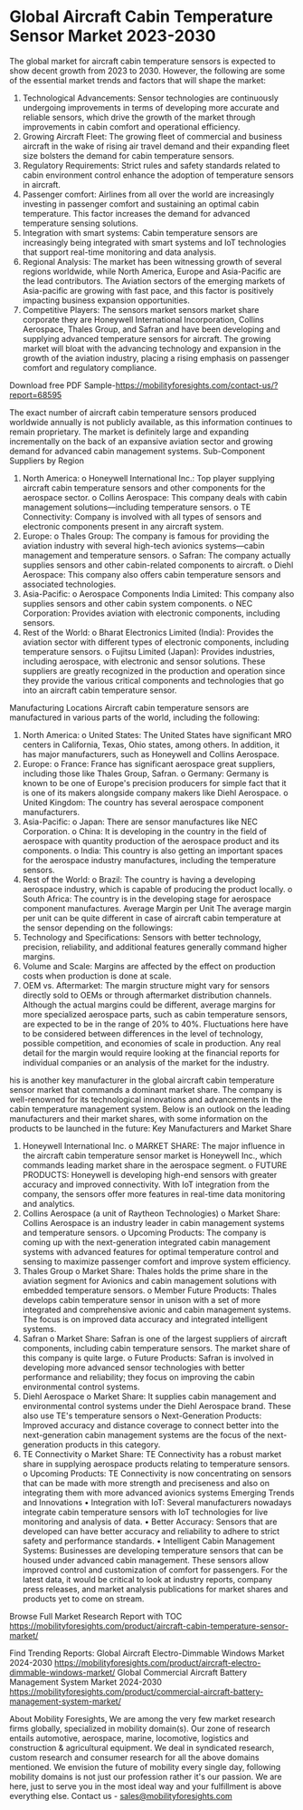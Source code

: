 # Global Aircraft Cabin Temperature Sensor Market 2023-2030
The global market for aircraft cabin temperature sensors is expected to show decent growth from 2023 to 2030. However, the following are some of the essential market trends and factors that will shape the market:
1.	Technological Advancements: Sensor technologies are continuously undergoing improvements in terms of developing more accurate and reliable sensors, which drive the growth of the market through improvements in cabin comfort and operational efficiency.
2.	Growing Aircraft Fleet: The growing fleet of commercial and business aircraft in the wake of rising air travel demand and their expanding fleet size bolsters the demand for cabin temperature sensors.
3.	Regulatory Requirements: Strict rules and safety standards related to cabin environment control enhance the adoption of temperature sensors in aircraft.
4.	Passenger comfort: Airlines from all over the world are increasingly investing in passenger comfort and sustaining an optimal cabin temperature. This factor increases the demand for advanced temperature sensing solutions.
5.	Integration with smart systems: Cabin temperature sensors are increasingly being integrated with smart systems and IoT technologies that support real-time monitoring and data analysis.
6.	Regional Analysis: The market has been witnessing growth of several regions worldwide, while North America, Europe and Asia-Pacific are the lead contributors. The Aviation sectors of the emerging markets of Asia-pacific are growing with fast pace, and this factor is positively impacting business expansion opportunities.
7.	Competitive Players: The sensors market sensors market share corporate they are Honeywell International Incorporation, Collins Aerospace, Thales Group, and Safran and have been developing and supplying advanced temperature sensors for aircraft.
The growing market will bloat with the advancing technology and expansion in the growth of the aviation industry, placing a rising emphasis on passenger comfort and regulatory compliance.

Download free PDF Sample-https://mobilityforesights.com/contact-us/?report=68595

The exact number of aircraft cabin temperature sensors produced worldwide annually is not publicly available, as this information continues to remain proprietary. The market is definitely large and expanding incrementally on the back of an expansive aviation sector and growing demand for advanced cabin management systems.
Sub-Component Suppliers by Region
1.	North America:
o	Honeywell International Inc.: Top player supplying aircraft cabin temperature sensors and other components for the aerospace sector.
o	Collins Aerospace: This company deals with cabin management solutions—including temperature sensors.
o	TE Connectivity: Company is involved with all types of sensors and electronic components present in any aircraft system.
2.	Europe:
o	Thales Group: The company is famous for providing the aviation industry with several high-tech avionics systems—cabin management and temperature sensors.
o	Safran: The company actually supplies sensors and other cabin-related components to aircraft.
o	Diehl Aerospace: This company also offers cabin temperature sensors and associated technologies.
3.	Asia-Pacific:
o	Aerospace Components India Limited: This company also supplies sensors and other cabin system components.
o	NEC Corporation: Provides aviation with electronic components, including sensors.
4.	Rest of the World:
o	Bharat Electronics Limited (India): Provides the aviation sector with different types of electronic components, including temperature sensors.
o	Fujitsu Limited (Japan): Provides industries, including aerospace, with electronic and sensor solutions.
These suppliers are greatly recognized in the production and operation since they provide the various critical components and technologies that go into an aircraft cabin temperature sensor.

Manufacturing Locations
Aircraft cabin temperature sensors are manufactured in various parts of the world, including the following:
1.	North America:
o	United States: The United States have significant MRO centers in California, Texas, Ohio states, among others. In addition, it has major manufacturers, such as Honeywell and Collins Aerospace.
2.	Europe:
o	France: France has significant aerospace great suppliers, including those like Thales Group, Safran.
o	Germany: Germany is known to be one of Europe's precision producers for simple fact that it is one of its makers alongside company makers like Diehl Aerospace.
o	United Kingdom: The country has several aerospace component manufacturers.
3.	Asia-Pacific:
o	Japan: There are sensor manufactures like NEC Corporation.
o	China: It is developing in the country in the field of aerospace with quantity production of the aerospace product and its components.
o	India: This country is also getting an important spaces for the aerospace industry manufactures, including the temperature sensors.
4.	Rest of the World:
o	Brazil: The country is having a developing aerospace industry, which is capable of producing the product locally.
o	South Africa: The country is in the developing stage for aerospace component manufactures.
Average Margin per Unit
The average margin per unit can be quite different in case of aircraft cabin temperature at the sensor depending on the followings:
1.	Technology and Specifications: Sensors with better technology, precision, reliability, and additional features generally command higher margins.
2.	Volume and Scale: Margins are affected by the effect on production costs when production is done at scale.
3.	OEM vs. Aftermarket: The margin structure might vary for sensors directly sold to OEMs or through aftermarket distribution channels.
Although the actual margins could be different, average margins for more specialized aerospace parts, such as cabin temperature sensors, are expected to be in the range of 20% to 40%. Fluctuations here have to be considered between differences in the level of technology, possible competition, and economies of scale in production. Any real detail for the margin would require looking at the financial reports for individual companies or an analysis of the market for the industry.

his is another key manufacturer in the global aircraft cabin temperature sensor market that commands a dominant market share. The company is well-renowned for its technological innovations and advancements in the cabin temperature management system. Below is an outlook on the leading manufacturers and their market shares, with some information on the products to be launched in the future:
Key Manufacturers and Market Share
1.	Honeywell International Inc.
o	MARKET SHARE: The major influence in the aircraft cabin temperature sensor market is Honeywell Inc., which commands leading market share in the aerospace segment.
o	FUTURE PRODUCTS: Honeywell is developing high-end sensors with greater accuracy and improved connectivity. With IoT integration from the company, the sensors offer more features in real-time data monitoring and analytics.
2.	Collins Aerospace (a unit of Raytheon Technologies)
o	Market Share: Collins Aerospace is an industry leader in cabin management systems and temperature sensors.
o	Upcoming Products: The company is coming up with the next-generation integrated cabin management systems with advanced features for optimal temperature control and sensing to maximize passenger comfort and improve system efficiency.
3.	Thales Group
o	Market Share: Thales holds the prime share in the aviation segment for Avionics and cabin management solutions with embedded temperature sensors.
o	Member Future Products: Thales develops cabin temperature sensor in unison with a set of more integrated and comprehensive avionic and cabin management systems. The focus is on improved data accuracy and integrated intelligent systems.
4.	Safran
o	Market Share: Safran is one of the largest suppliers of aircraft components, including cabin temperature sensors. The market share of this company is quite large.
o	Future Products: Safran is involved in developing more advanced sensor technologies with better performance and reliability; they focus on improving the cabin environmental control systems.
5.	Diehl Aerospace
o	Market Share: It supplies cabin management and environmental control systems under the Diehl Aerospace brand. These also use TE's temperature sensors
o	Next-Generation Products: Improved accuracy and distance coverage to connect better into the next-generation cabin management systems are the focus of the next-generation products in this category.
6.	TE Connectivity
o	Market Share: TE Connectivity has a robust market share in supplying aerospace products relating to temperature sensors.
o	Upcoming Products: TE Connectivity is now concentrating on sensors that can be made with more strength and preciseness and also on integrating them with more advanced avionics systems
Emerging Trends and Innovations
•	Integration with IoT: Several manufacturers nowadays integrate cabin temperature sensors with IoT technologies for live monitoring and analysis of data.
•	Better Accuracy: Sensors that are developed can have better accuracy and reliability to adhere to strict safety and performance standards.
•	Intelligent Cabin Management Systems: Businesses are developing temperature sensors that can be housed under advanced cabin management. These sensors allow improved control and customization of comfort for passengers.
For the latest data, it would be critical to look at industry reports, company press releases, and market analysis publications for market shares and products yet to come on stream.

Browse Full Market Research Report with TOC https://mobilityforesights.com/product/aircraft-cabin-temperature-sensor-market/


Find Trending Reports:
Global Aircraft Electro-Dimmable Windows Market 2024-2030
https://mobilityforesights.com/product/aircraft-electro-dimmable-windows-market/
Global Commercial Aircraft Battery Management System Market 2024-2030
https://mobilityforesights.com/product/commercial-aircraft-battery-management-system-market/


About Mobility Foresights,
We are among the very few market research firms globally, specialized in mobility domain(s). Our zone of research entails automotive, aerospace, marine, locomotive, logistics and construction & agricultural equipment. We deal in syndicated research, custom research and consumer research for all the above domains mentioned.
We envision the future of mobility every single day, following mobility domains is not just our profession rather it's our passion. We are here, just to serve you in the most ideal way and your fulfillment is above everything else. Contact us -  sales@mobilityforesights.com 

